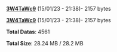 [**3W4TaWc9**](/data/3W4TaWc9.txt) (15/01/23 - 21:38)- 2157 bytes

[**3W4TaWc9**](/data/3W4TaWc9.txt) (15/01/23 - 21:38)- 2157 bytes

**Total Datas**: 4561

**Total Size**: 28.24 MB / 28.2 MB
